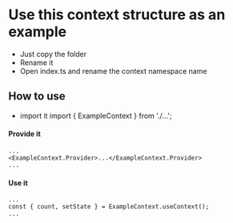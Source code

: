 # Use this context structure as an example

- Just copy the folder
- Rename it
- Open index.ts and rename the context namespace name

## How to use

- import it
  import { ExampleContext } from './...';

#### Provide it

```
...
<ExampleContext.Provider>...</ExampleContext.Provider>
...
```

#### Use it

```
...
const { count, setState } = ExampleContext.useContext();
...
```
